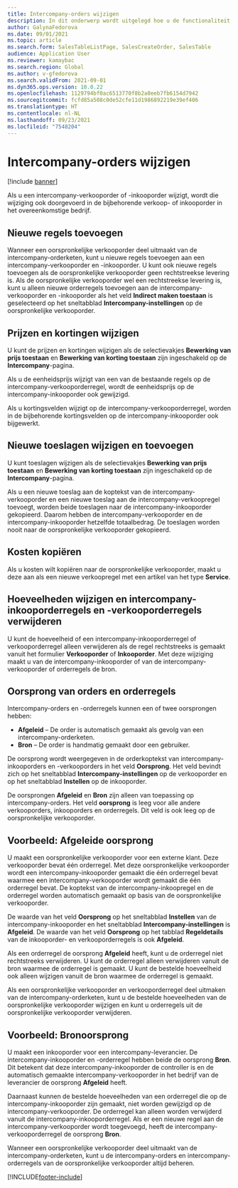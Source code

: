 ```yaml
---
title: Intercompany-orders wijzigen
description: In dit onderwerp wordt uitgelegd hoe u de functionaliteit voor intercompany-orders wijzigt.
author: GalynaFedorova
ms.date: 09/01/2021
ms.topic: article
ms.search.form: SalesTableListPage, SalesCreateOrder, SalesTable
audience: Application User
ms.reviewer: kamaybac
ms.search.region: Global
ms.author: v-gfedorova
ms.search.validFrom: 2021-09-01
ms.dyn365.ops.version: 10.0.22
ms.openlocfilehash: 1129794bf0ac6513770f8b2a0eeb7fb6154d7942
ms.sourcegitcommit: fcfd85a508c0de52cfe11d1986892219e39ef406
ms.translationtype: HT
ms.contentlocale: nl-NL
ms.lasthandoff: 09/23/2021
ms.locfileid: "7548204"
---
```

# <a name="change-intercompany-orders"></a>Intercompany-orders wijzigen

[!include [banner](../../includes/banner.md)]

Als u een intercompany-verkooporder of -inkooporder wijzigt, wordt die wijziging ook doorgevoerd in de bijbehorende verkoop- of inkooporder in het overeenkomstige bedrijf.

## <a name="adding-new-lines"></a>Nieuwe regels toevoegen

Wanneer een oorspronkelijke verkooporder deel uitmaakt van de intercompany-orderketen, kunt u nieuwe regels toevoegen aan een intercompany-verkooporder en -inkooporder. U kunt ook nieuwe regels toevoegen als de oorspronkelijke verkooporder geen rechtstreekse levering is. Als de oorspronkelijke verkooporder wel een rechtstreekse levering is, kunt u alleen nieuwe orderregels toevoegen aan de intercompany-verkooporder en -inkooporder als het veld **Indirect maken toestaan** is geselecteerd op het sneltabblad **Intercompany-instellingen** op de oorspronkelijke verkooporder.

## <a name="changing-prices-and-discounts"></a>Prijzen en kortingen wijzigen

U kunt de prijzen en kortingen wijzigen als de selectievakjes **Bewerking van prijs toestaan** en **Bewerking van korting toestaan** zijn ingeschakeld op de **Intercompany**-pagina.

Als u de eenheidsprijs wijzigt van een van de bestaande regels op de intercompany-verkooporderregel, wordt de eenheidsprijs op de intercompany-inkooporder ook gewijzigd.

Als u kortingsvelden wijzigt op de intercompany-verkooporderregel, worden in de bijbehorende kortingsvelden op de intercompany-inkooporder ook bijgewerkt.

## <a name="changing-and-adding-new-charges"></a>Nieuwe toeslagen wijzigen en toevoegen

U kunt toeslagen wijzigen als de selectievakjes **Bewerking van prijs toestaan** en **Bewerking van korting toestaan** zijn ingeschakeld op de **Intercompany**-pagina.

Als u een nieuwe toeslag aan de koptekst van de intercompany-verkooporder en een nieuwe toeslag aan de intercompany-verkoopregel toevoegt, worden beide toeslagen naar de intercompany-inkooporder gekopieerd. Daarom hebben de intercompany-verkooporder en de intercompany-inkooporder hetzelfde totaalbedrag. De toeslagen worden nooit naar de oorspronkelijke verkooporder gekopieerd.

## <a name="copying-a-fee"></a>Kosten kopiëren

Als u kosten wilt kopiëren naar de oorspronkelijke verkooporder, maakt u deze aan als een nieuwe verkoopregel met een artikel van het type **Service**.

## <a name="changing-quantities-and-deleting-intercompany-purchases-and-sales-order-lines"></a>Hoeveelheden wijzigen en intercompany-inkooporderregels en -verkooporderregels verwijderen

U kunt de hoeveelheid of een intercompany-inkooporderregel of verkooporderregel alleen verwijderen als de regel rechtstreeks is gemaakt vanuit het formulier **Verkooporder** of **Inkooporder**. Met deze wijziging maakt u van de intercompany-inkooporder of van de intercompany-verkooporder of orderregels de bron.

## <a name="origins-of-orders-and-order-lines"></a>Oorsprong van orders en orderregels

Intercompany-orders en -orderregels kunnen een of twee oorsprongen hebben:

- **Afgeleid** – De order is automatisch gemaakt als gevolg van een intercompany-orderketen.
- **Bron** – De order is handmatig gemaakt door een gebruiker.

De oorsprong wordt weergegeven in de orderkoptekst van intercompany-inkooporders en -verkooporders in het veld **Oorsprong**. Het veld bevindt zich op het sneltabblad **Intercompany-instellingen** op de verkooporder en op het sneltabblad **Instellen** op de inkooporder.

De oorsprongen **Afgeleid** en **Bron** zijn alleen van toepassing op intercompany-orders. Het veld **oorsprong** is leeg voor alle andere verkooporders, inkooporders en orderregels. Dit veld is ook leeg op de oorspronkelijke verkooporder.

## <a name="example-derived-origin"></a>Voorbeeld: Afgeleide oorsprong

U maakt een oorspronkelijke verkooporder voor een externe klant. Deze verkooporder bevat één orderregel. Met deze oorspronkelijke verkooporder wordt een intercompany-inkooporder gemaakt die één orderregel bevat waarmee een intercompany-verkooporder wordt gemaakt die één orderregel bevat. De koptekst van de intercompany-inkoopregel en de orderregel worden automatisch gemaakt op basis van de oorspronkelijke verkooporder.

De waarde van het veld **Oorsprong** op het sneltabblad **Instellen** van de intercompany-inkooporder en het sneltabblad **Intercompany-instellingen** is **Afgeleid**. De waarde van het veld **Oorsprong** op het tabblad **Regeldetails** van de inkooporder- en verkooporderregels is ook **Afgeleid**.

Als een orderregel de oorsprong **Afgeleid** heeft, kunt u de orderregel niet rechtstreeks verwijderen. U kunt de orderregel alleen verwijderen vanuit de bron waarmee de orderregel is gemaakt. U kunt de bestelde hoeveelheid ook alleen wijzigen vanuit de bron waarmee de orderregel is gemaakt.

Als een oorspronkelijke verkooporder en verkooporderregel deel uitmaken van de intercompany-orderketen, kunt u de bestelde hoeveelheden van de oorspronkelijke verkooporder wijzigen en kunt u orderregels uit de oorspronkelijke verkooporder verwijderen.

## <a name="example-source-origin"></a>Voorbeeld: Bronoorsprong

U maakt een inkooporder voor een intercompany-leverancier. De intercompany-inkooporder en -orderregel hebben beide de oorsprong **Bron**. Dit betekent dat deze intercompany-inkooporder de controller is en de automatisch gemaakte intercompany-verkooporder in het bedrijf van de leverancier de oorsprong **Afgeleid** heeft.

Daarnaast kunnen de bestelde hoeveelheden van een orderregel die op de intercompany-inkooporder zijn gemaakt, niet worden gewijzigd op de intercompany-verkooporder. De orderregel kan alleen worden verwijderd vanuit de intercompany-inkooporderregel. Als er een nieuwe regel aan de intercompany-verkooporder wordt toegevoegd, heeft de intercompany-verkooporderregel de oorsprong **Bron**.

Wanneer een oorspronkelijke verkooporder deel uitmaakt van de intercompany-orderketen, kunt u de intercompany-orders en intercompany-orderregels van de oorspronkelijke verkooporder altijd beheren.

[!INCLUDE[footer-include](../../includes/footer-banner.md)]
